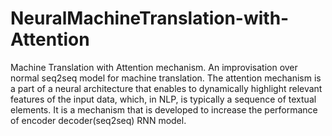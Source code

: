 # NeuralMachineTranslation-with-Attention
Machine Translation with Attention mechanism. An improvisation over normal seq2seq model for machine translation.
The attention mechanism is a part of a neural architecture that enables to dynamically highlight relevant features of the input data, which, in NLP, is typically a sequence of textual elements.
It is a mechanism that is developed to increase the performance of encoder decoder(seq2seq) RNN model.
